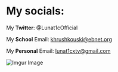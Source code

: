 # My socials: 

My **Twitter**: @Lunat1cOfficial

My **School** Email: khrushkouski@ebnet.org

My **Personal** Email: lunat1cxtv@gmail.com

![Imgur Image](https://imgur.com/a/dbMiH9d.jpg)
